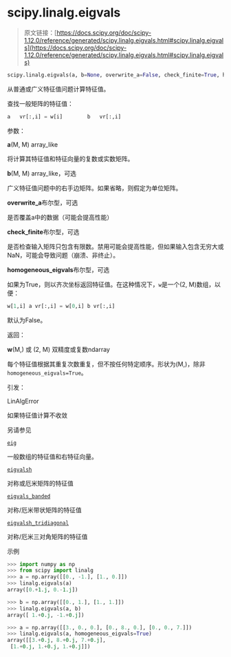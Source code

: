 # scipy.linalg.eigvals

> 原文链接：[https://docs.scipy.org/doc/scipy-1.12.0/reference/generated/scipy.linalg.eigvals.html#scipy.linalg.eigvals](https://docs.scipy.org/doc/scipy-1.12.0/reference/generated/scipy.linalg.eigvals.html#scipy.linalg.eigvals)

```py
scipy.linalg.eigvals(a, b=None, overwrite_a=False, check_finite=True, homogeneous_eigvals=False)
```

从普通或广义特征值问题计算特征值。

查找一般矩阵的特征值：

```py
a   vr[:,i] = w[i]        b   vr[:,i] 
```

参数：

**a**(M, M) array_like

将计算其特征值和特征向量的复数或实数矩阵。

**b**(M, M) array_like，可选

广义特征值问题中的右手边矩阵。如果省略，则假定为单位矩阵。

**overwrite_a**布尔型，可选

是否覆盖a中的数据（可能会提高性能）

**check_finite**布尔型，可选

是否检查输入矩阵只包含有限数。禁用可能会提高性能，但如果输入包含无穷大或NaN，可能会导致问题（崩溃、非终止）。

**homogeneous_eigvals**布尔型，可选

如果为True，则以齐次坐标返回特征值。在这种情况下，`w`是一个(2, M)数组，以便：

```py
w[1,i] a vr[:,i] = w[0,i] b vr[:,i] 
```

默认为False。

返回：

**w**(M,) 或 (2, M) 双精度或复数ndarray

每个特征值根据其重复次数重复，但不按任何特定顺序。形状为(M,)，除非`homogeneous_eigvals=True`。

引发：

LinAlgError

如果特征值计算不收敛

另请参见

[`eig`](https://docs.scipy.org/doc/scipy-1.12.0/reference/generated/scipy.linalg.eig.html#scipy.linalg.eig "scipy.linalg.eig")

一般数组的特征值和右特征向量。

[`eigvalsh`](https://docs.scipy.org/doc/scipy-1.12.0/reference/generated/scipy.linalg.eigvalsh.html#scipy.linalg.eigvalsh "scipy.linalg.eigvalsh")

对称或厄米矩阵的特征值

[`eigvals_banded`](https://docs.scipy.org/doc/scipy-1.12.0/reference/generated/scipy.linalg.eigvals_banded.html#scipy.linalg.eigvals_banded "scipy.linalg.eigvals_banded")

对称/厄米带状矩阵的特征值

[`eigvalsh_tridiagonal`](https://docs.scipy.org/doc/scipy-1.12.0/reference/generated/scipy.linalg.eigvalsh_tridiagonal.html#scipy.linalg.eigvalsh_tridiagonal "scipy.linalg.eigvalsh_tridiagonal")

对称/厄米三对角矩阵的特征值

示例

```py
>>> import numpy as np
>>> from scipy import linalg
>>> a = np.array([[0., -1.], [1., 0.]])
>>> linalg.eigvals(a)
array([0.+1.j, 0.-1.j]) 
```

```py
>>> b = np.array([[0., 1.], [1., 1.]])
>>> linalg.eigvals(a, b)
array([ 1.+0.j, -1.+0.j]) 
```

```py
>>> a = np.array([[3., 0., 0.], [0., 8., 0.], [0., 0., 7.]])
>>> linalg.eigvals(a, homogeneous_eigvals=True)
array([[3.+0.j, 8.+0.j, 7.+0.j],
 [1.+0.j, 1.+0.j, 1.+0.j]]) 
```
